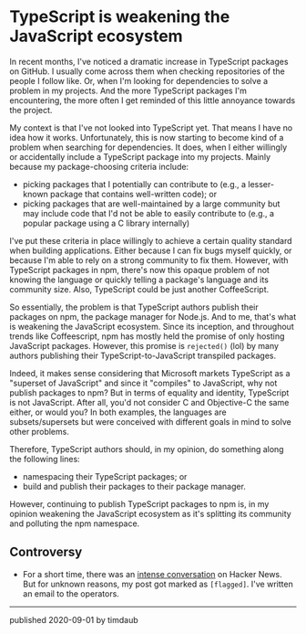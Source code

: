# TypeScript is weakening the JavaScript ecosystem

In recent months, I've noticed a dramatic increase in TypeScript packages
on GitHub. I usually come across them when checking repositories of the
people I follow like. Or, when I'm looking for dependencies to solve a
problem in my projects. And the more TypeScript packages I'm encountering,
the more often I get reminded of this little annoyance towards the project.

My context is that I've not looked into TypeScript yet. That means I have no
idea how it works. Unfortunately, this is now starting to become kind of a
problem when searching for dependencies.
It does, when I either willingly or accidentally include a TypeScript package
into my projects. Mainly because my package-choosing criteria include:

- picking packages that I potentially can contribute to (e.g., a lesser-known
  package that contains well-written code); or
- picking packages that are well-maintained by a large community but may
  include code that I'd not be able to easily contribute to (e.g., a popular
  package using a C library internally)

I've put these criteria in place willingly to achieve a certain quality
standard when building applications. Either because I can fix bugs myself
quickly, or because I'm able to rely on a strong community to fix them.
However, with TypeScript packages in npm, there's now this opaque problem of
not knowing the language or quickly telling a package's language and its
community size. Also, TypeScript could be just another CoffeeScript.

So essentially, the problem is that TypeScript authors publish their packages
on npm, the package manager for Node.js. And to me, that's what is weakening
the JavaScript ecosystem. Since its inception, and throughout trends like
Coffeescript, npm has mostly held the promise of only hosting JavaScript
packages. However, this promise is `rejected()` (lol) by many authors
publishing their TypeScript-to-JavaScript transpiled packages.

Indeed, it makes sense considering that Microsoft markets TypeScript as a
"superset of JavaScript" and since it "compiles" to JavaScript, why not publish
packages to npm? But in terms of equality and identity, TypeScript is not
JavaScript. After all, you'd not consider C and Objective-C the same either, or
would you? In both examples, the languages are subsets/supersets but were
conceived with different goals in mind to solve other problems.

Therefore, TypeScript authors should, in my opinion, do something along the
following lines:

- namespacing their TypeScript packages; or
- build and publish their packages to their package manager.

However, continuing to publish TypeScript packages to npm is, in my opinion
weakening the JavaScript ecosystem as it's splitting its community and
polluting the npm namespace.

## Controversy

- For a short time, there was an [intense
  conversation](https://news.ycombinator.com/item?id=24344506) on Hacker News.
  But for unknown reasons, my post got marked as `[flagged]`. I've written an
  email to the operators.

---

published 2020-09-01 by timdaub
